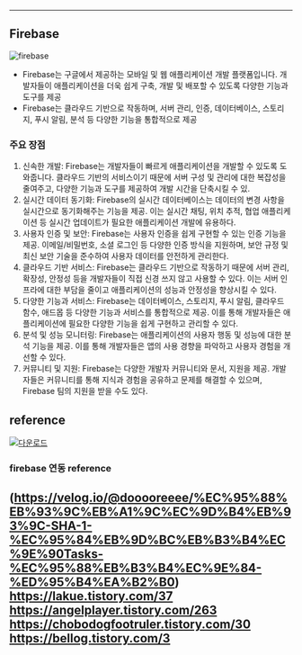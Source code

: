 -----------------------------------
## Firebase
![firebase](https://github.com/minso00/android_project/assets/105704159/ba7a60fc-f5dd-49f1-8c1b-fef48027d448)
* Firebase는 구글에서 제공하는 모바일 및 웹 애플리케이션 개발 플랫폼입니다. 개발자들이 애플리케이션을 더욱 쉽게 구축, 개발 및 배포할 수 있도록 다양한 기능과 도구를 제공
* Firebase는 클라우드 기반으로 작동하며, 서버 관리, 인증, 데이터베이스, 스토리지, 푸시 알림, 분석 등 다양한 기능을 통합적으로 제공
### 주요 장점
1. 신속한 개발: Firebase는 개발자들이 빠르게 애플리케이션을 개발할 수 있도록 도와줍니다. 클라우드 기반의 서비스이기 때문에 서버 구성 및 관리에 대한 복잡성을 줄여주고, 다양한 기능과 도구를 제공하여 개발 시간을 단축시킬 수 있.
2. 실시간 데이터 동기화: Firebase의 실시간 데이터베이스는 데이터의 변경 사항을 실시간으로 동기화해주는 기능을 제공. 이는 실시간 채팅, 위치 추적, 협업 애플리케이션 등 실시간 업데이트가 필요한 애플리케이션 개발에 유용하다.
3. 사용자 인증 및 보안: Firebase는 사용자 인증을 쉽게 구현할 수 있는 인증 기능을 제공. 이메일/비밀번호, 소셜 로그인 등 다양한 인증 방식을 지원하며, 보안 규정 및 최신 보안 기술을 준수하여 사용자 데이터를 안전하게 관리한다.
4. 클라우드 기반 서비스: Firebase는 클라우드 기반으로 작동하기 때문에 서버 관리, 확장성, 안정성 등을 개발자들이 직접 신경 쓰지 않고 사용할 수 있다. 이는 서버 인프라에 대한 부담을 줄이고 애플리케이션의 성능과 안정성을 향상시킬 수 있다.
5. 다양한 기능과 서비스: Firebase는 데이터베이스, 스토리지, 푸시 알림, 클라우드 함수, 애드몹 등 다양한 기능과 서비스를 통합적으로 제공. 이를 통해 개발자들은 애플리케이션에 필요한 다양한 기능을 쉽게 구현하고 관리할 수 있다.
6. 분석 및 성능 모니터링: Firebase는 애플리케이션의 사용자 행동 및 성능에 대한 분석 기능을 제공. 이를 통해 개발자들은 앱의 사용 경향을 파악하고 사용자 경험을 개선할 수 있다.
7. 커뮤니티 및 지원: Firebase는 다양한 개발자 커뮤니티와 문서, 지원을 제공. 개발자들은 커뮤니티를 통해 지식과 경험을 공유하고 문제를 해결할 수 있으며, Firebase 팀의 지원을 받을 수도 있다.
## reference
[![다운로드](https://github.com/minso00/android_project/assets/105704159/c5aaffeb-38a7-494a-b263-9e04aebd907b)](https://chat.openai.com/)
### firebase 연동 reference
(https://velog.io/@dooooreeee/%EC%95%88%EB%93%9C%EB%A1%9C%EC%9D%B4%EB%93%9C-SHA-1-%EC%95%84%EB%9D%BC%EB%B3%B4%EC%9E%90Tasks-%EC%95%88%EB%B3%B4%EC%9E%84-%ED%95%B4%EA%B2%B0)
https://lakue.tistory.com/37
https://angelplayer.tistory.com/263
https://chobodogfootruler.tistory.com/30
https://bellog.tistory.com/3
-----------------------------------

